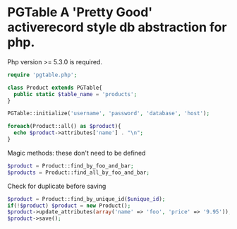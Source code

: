 PGTable
A 'Pretty Good' activerecord style db abstraction for php.
=========
Php version >= 5.3.0 is required.
```php
require 'pgtable.php';

class Product extends PGTable{
  public static $table_name = 'products';
}

PGTable::initialize('username', 'password', 'database', 'host');

foreach(Product::all() as $product){
  echo $product->attributes['name'] . "\n";
}
```

Magic methods: these don't need to be defined
```php
$product = Product::find_by_foo_and_bar;
$products = Product::find_all_by_foo_and_bar;
```

Check for duplicate before saving
```php
$product = Product::find_by_unique_id($unique_id);
if(!$product) $product = new Product();
$product->update_attributes(array('name' => 'foo', 'price' => '9.95'));
$product->save();
```

